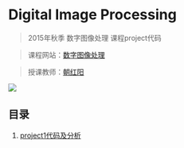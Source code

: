 # Digital Image Processing

> 2015年秋季 数字图像处理 课程project代码

> 课程网站：[数字图像处理][]

> 授课教师：[朝红阳]

[数字图像处理]: http://www.scholat.com/course/SysuDIP
[朝红阳]: http://ss.sysu.edu.cn/~chhy/

![](http://ww3.sinaimg.cn/large/ed796d65gw1exf5k7w2gkj21hs0negom.jpg)

## 目录

1. [project1代码及分析]


[project1代码及分析]: https://github.com/wujr5/digital-image-processing/issues/1



